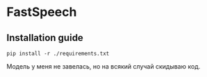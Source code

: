 # FastSpeech

## Installation guide

```shell
pip install -r ./requirements.txt
```
Модель у меня не завелась, но на всякий случай скидываю код.
